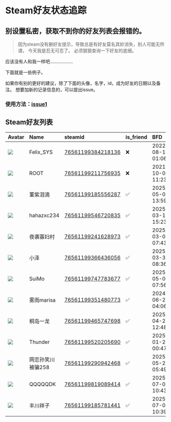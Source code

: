 # Steam好友状态追踪
## 别设置私密，获取不到你的好友列表会报错的。

> 因为steam没有删好友提示，导致总是有好友莫名其妙消失，别人可能无所谓，
> 今天我是忍无可忍了。 必须狠狠查询一下好友的底细。

应该没有人和我一样吧………………

下面就是一些例子。

如果你有别的更好的建议，除了下面的头像，名字，id，成为好友的日期以及备注。 想要加新的记录信息的，可以提出issue。

### 使用方法：[issue1](https://github.com/systemannounce/SteamFriends/issues/1)

## Steam好友列表

| Avatar                                                                            | Name       | steamid                                                                     | is_friend   | BFD                 | Remark   | removed_time        |
|:----------------------------------------------------------------------------------|:-----------|:----------------------------------------------------------------------------|:------------|:--------------------|:---------|:--------------------|
| ![](https://avatars.steamstatic.com/d41abd4be0b3769e1919802da758591a11639b13.jpg) | Felix_SYS  | [76561199384218136](https://steamcommunity.com/profiles/76561199384218136/) | ❌           | 2022-08-14 01:06:38 |          | 2025-07-01 17:54:48 |
| ![](https://avatars.steamstatic.com/ef15d4fa577672454e11c4dc5fbfa9fc71722ede.jpg) | ROOT       | [76561199211756935](https://steamcommunity.com/profiles/76561199211756935/) | ❌           | 2021-10-02 11:23:03 |          | 2025-07-01 17:54:48 |
| ![](https://avatars.steamstatic.com/bb10e0a49fd7127c25fdb6dae09faead67ed0f6d.jpg) | 董紫泪滴       | [76561199185556287](https://steamcommunity.com/profiles/76561199185556287/) | ✅           | 2025-05-08 13:59:43 |          |                     |
| ![](https://avatars.steamstatic.com/fef49e7fa7e1997310d705b2a6158ff8dc1cdfeb.jpg) | hahazxc234 | [76561199546720835](https://steamcommunity.com/profiles/76561199546720835/) | ✅           | 2025-03-11 15:23:14 |          |                     |
| ![](https://avatars.steamstatic.com/7e77824f65ff963ab58d7173236fa8e6512f426d.jpg) | 夜袭寡妇村      | [76561199241628973](https://steamcommunity.com/profiles/76561199241628973/) | ✅           | 2025-03-05 07:43:11 |          |                     |
| ![](https://avatars.steamstatic.com/622f14fa9ca7f28d3a6346a8171ad456bddf479b.jpg) | 小泽         | [76561199366436056](https://steamcommunity.com/profiles/76561199366436056/) | ✅           | 2025-03-30 08:36:33 |          |                     |
| ![](https://avatars.steamstatic.com/fef49e7fa7e1997310d705b2a6158ff8dc1cdfeb.jpg) | SuiMo      | [76561199747783677](https://steamcommunity.com/profiles/76561199747783677/) | ✅           | 2025-05-05 07:56:57 |          |                     |
| ![](https://avatars.steamstatic.com/d6b74516278f9da0cc3b06d3620c94c2a7b5acd5.jpg) | 雾雨marisa   | [76561199351480773](https://steamcommunity.com/profiles/76561199351480773/) | ✅           | 2024-06-28 04:06:58 |          |                     |
| ![](https://avatars.steamstatic.com/15fa74a945585705d369a4ec02b912dddda6b6b8.jpg) | 桐岛一龙       | [76561199465747698](https://steamcommunity.com/profiles/76561199465747698/) | ✅           | 2025-04-27 12:48:30 |          |                     |
| ![](https://avatars.steamstatic.com/f2c2ce3eb49304313360c9ba22fcc967a0087e7e.jpg) | Thunder    | [76561199520205690](https://steamcommunity.com/profiles/76561199520205690/) | ✅           | 2025-01-28 00:47:28 |          |                     |
| ![](https://avatars.steamstatic.com/3f47c3634c822270cbccf23f4cb4fcf2272e23d1.jpg) | 网恋孙笑川被骗258 | [76561199290942468](https://steamcommunity.com/profiles/76561199290942468/) | ✅           | 2025-05-25 05:49:28 |          |                     |
| ![](https://avatars.steamstatic.com/d304f16d5b16cc8fb15584a02d6cb0589bc55afc.jpg) | QQQQQDK    | [76561199819089414](https://steamcommunity.com/profiles/76561199819089414/) | ✅           | 2025-07-04 10:43:45 |          |                     |
| ![](https://avatars.steamstatic.com/4a8164c8b64eb2b8e044c7f4cf0903e289760de2.jpg) | 丰川祥子       | [76561199185781441](https://steamcommunity.com/profiles/76561199185781441/) | ✅           | 2025-07-04 10:39:02 |          |                     |